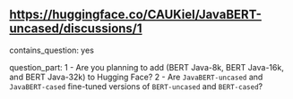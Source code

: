 ## https://huggingface.co/CAUKiel/JavaBERT-uncased/discussions/1

contains_question: yes

question_part: 
1 - Are you planning to add (BERT Java-8k,  BERT Java-16k, and BERT Java-32k) to Hugging Face?
2 - Are `JavaBERT-uncased` and `JavaBERT-cased` fine-tuned versions of `BERT-uncased` and `BERT-cased`?